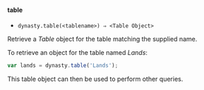 #### table

* `dynasty.table(<tablename>) ⇒ <Table Object>`


Retrieve a *Table* object for the table matching the supplied name.

To retrieve an object for the table named *Lands*:

```js
var lands = dynasty.table('Lands');
```

This table object can then be used to perform other queries.
